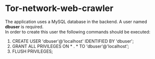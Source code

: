 # Tor-network-web-crawler

The application uses a MySQL database in the backend. A user named <b>dbuser</b> is required.<br>
In order to create this user the following commands should be executed:

1. CREATE USER 'dbuser'@'localhost' IDENTIFIED BY 'dbuser';
2. GRANT ALL PRIVILEGES ON * . * TO 'dbuser'@'localhost';
3. FLUSH PRIVILEGES;
<br>